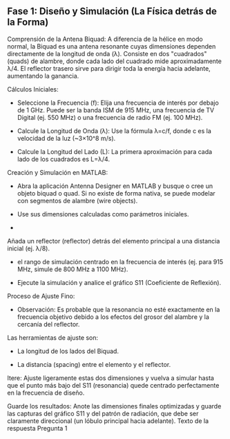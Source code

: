 ## Fase 1: Diseño y Simulación (La Física detrás de la Forma)

Comprensión de la Antena Biquad: A diferencia de la hélice en modo normal, la Biquad es una antena resonante cuyas dimensiones dependen directamente de la longitud de onda (λ). Consiste en dos "cuadrados" (quads) de alambre, donde cada lado del cuadrado mide aproximadamente λ/4. El reflector trasero sirve para dirigir toda la energía hacia adelante, aumentando la ganancia.

Cálculos Iniciales:

- Seleccione la Frecuencia (f): Elija una frecuencia de interés por debajo de 1 GHz. Puede ser la banda ISM de 915 MHz, una frecuencia de TV Digital (ej. 550 MHz) o una frecuencia de radio FM (ej. 100 MHz).

- Calcule la Longitud de Onda (λ): Use la fórmula λ=c/f, donde c es la velocidad de la luz (~3×10^8 m/s).

- Calcule la Longitud del Lado (L): La primera aproximación para cada lado de los cuadrados es L=λ/4.

Creación y Simulación en MATLAB:

- Abra la aplicación Antenna Designer en MATLAB y busque o cree un objeto biquad o quad. Si no existe de forma nativa, se puede modelar con segmentos de alambre (wire objects).

- Use sus dimensiones calculadas como parámetros iniciales.
- 
Añada un reflector (reflector) detrás del elemento principal a una distancia inicial (ej. λ/8).

-  el rango de simulación centrado en la frecuencia de interés (ej. para 915 MHz, simule de 800 MHz a 1100 MHz).

- Ejecute la simulación y analice el gráfico S11 (Coeficiente de Reflexión).

Proceso de Ajuste Fino:

- Observación: Es probable que la resonancia no esté exactamente en la frecuencia objetivo debido a los efectos del grosor del alambre y la cercanía del reflector.

Las herramientas de ajuste son:

- La longitud de los lados del Biquad.

- La distancia (spacing) entre el elemento y el reflector.

Itere: Ajuste ligeramente estas dos dimensiones y vuelva a simular hasta que el punto más bajo del S11 (resonancia) quede centrado perfectamente en la frecuencia de diseño.

Guarde los resultados: Anote las dimensiones finales optimizadas y guarde las capturas del gráfico S11 y del patrón de radiación, que debe ser claramente direccional (un lóbulo principal hacia adelante).
Texto de la respuesta Pregunta 1


